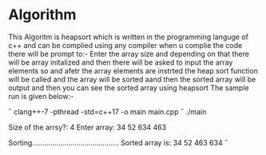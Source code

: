 # Algorithm

This Algoritm is heapsort which is written in the programming languge of c++ and can be complied using any compiler when u complie the code there will be prompt to:-
Enter the array size and depending on that there will be array initalized
and then there will be asked to input the array elements so 
and afetr the array elements are instrted the heap sort function will be called and the array will be sorted aand then the sorted array will be output and then 
you can see the sorted array using heapsort
The sample run is given below:-

 clang++-7 -pthread -std=c++17 -o main main.cpp
 ./main

Size of the arrsy?:
4
Enter array:
34 52 634 463

Sorting...........................................
Sorted array is:
34 52 463 634  
